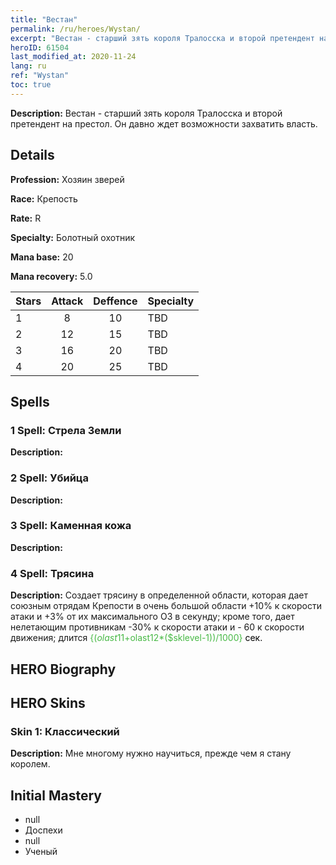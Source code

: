 ```yaml
---
title: "Вестан"
permalink: /ru/heroes/Wystan/
excerpt: "Вестан - старший зять короля Тралосска и второй претендент на престол. Он давно ждет возможности захватить власть."
heroID: 61504
last_modified_at: 2020-11-24
lang: ru
ref: "Wystan"
toc: true
---
```

 **Description:** Вестан - старший зять короля Тралосска и второй претендент на престол. Он давно ждет возможности захватить власть.
## Details
 **Profession:** Хозяин зверей

 **Race:** Крепость

 **Rate:** R

 **Specialty:** Болотный охотник

 **Mana base:** 20

 **Mana recovery:** 5.0


  | Stars   |     Attack     |    Deffence    |      Specialty     |
  |---------|:---------------:|:---------------:|--------------------|
  |    1    | 8 | 10 | TBD |
  |    2    | 12 | 15 | TBD |
  |    3    | 16 | 20 | TBD |
  |    4    | 20 | 25 | TBD |

## Spells
### 1 Spell: Стрела Земли
 **Description:** 

### 2 Spell: Убийца
 **Description:** 

### 3 Spell: Каменная кожа
 **Description:** 

### 4 Spell: Трясина
 **Description:** Создает трясину в определенной области, которая дает союзным отрядам Крепости в очень большой области +10% к скорости атаки и +3% от их максимального ОЗ в секунду; кроме того, дает нелетающим противникам -30% к скорости атаки и - 60 к скорости движения; длится <span style="color: #48b946">{($olast11+$olast12*($sklevel-1))/1000}<span style="color: black"> сек.


## HERO Biography

## HERO Skins
### Skin 1: **Классический**

 **Description:** Мне многому нужно научиться, прежде чем я стану королем.



## Initial Mastery
   - null
   - Доспехи
   - null
   - Ученый
